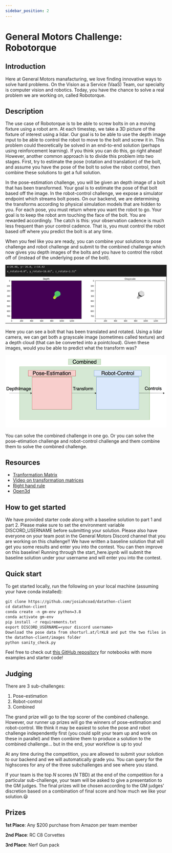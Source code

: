 ```yaml
---
sidebar_position: 2
---
```


# General Motors Challenge: Robotorque


## Introduction
Here at General Motors manafacturing, we love finding innovative ways to solve hard problems.
On the Vision as a Service (VaaS) Team, our specialty is computer vision and robotics.
Today, you have the chance to solve a real problem we are working on, called Robotorque.


## Description
The use case of Robotorque is to be able to screw bolts in on a moving fixture using a robot arm. At each timestep, we take a 3D picture of the fixture of interest using a lidar.
Our goal is to be able to use the depth image input to be able to control the robot to move to the bolt and screw it in. This problem could theoretically be solved in an end-to-end solution (perhaps using reinforcement learning). If you think you can do this, go right ahead! However, another common approach is to divide this problem into two stages. First, try to estimate the pose (rotation and translation) of the bolt, and assume you have the pose of the bolt to solve the robot control, then combine these solutions to get a full solution.

In the pose-estimation challenge, you will be given an depth image of a bolt that has been transformed. Your goal is to estimate the pose of that bolt based off the image.
In the robot-control challenge, we expose a simulator endpoint which streams bolt poses. On our backend, we are determining the transforms according to physical simulation models that are hidden to you. For each pose, you must return where you want the robot to go. Your goal is to keep the robot arm touching the face of the bolt. You are rewarded accordingly. The catch is this: your observation cadence is much less frequent than your control cadence.
That is, you must control the robot based off where you predict the bolt is at any time.

When you feel like you are ready, you can combine your solutions to pose challenge and robot challenge and submit to the combined challenge which now gives you depth images of the bolts and you have to control the robot off of (instead of the underlying pose of the bolt).

![gm_pic1](./gm/gm_1.png)

Here you can see a bolt that has been translated and rotated. Using a lidar camera, we can get both a grayscale image (sometimes called texture) and a depth cloud (that can be converted into a pointcloud). Given these images, would you be able to predict what the transform was?

![gm_pic2](./gm/gm_2.png)

You can solve the combined challenge in one go. Or you can solve the pose-etimation challenge and robot-control challenge and them combine them to solve the combined challenge.


## Resources
- [Tranformation Matrix](https://en.wikipedia.org/wiki/Transformation_matrix)
- [Video on transformation matrices](https://www.youtube.com/watch?v=vlb3P7arbkU&ab_channel=NorthwesternRobotics)
- [Right hand rule](https://en.wikipedia.org/wiki/Right-hand_rule)
- [Open3d](http://www.open3d.org/docs/release/introduction.html)
 

## How to get started
We have provided starter code along with a baseline solution to part 1 and part 2. Please make sure to set the environment variable DISCORD_USERNAME before submitting your solution. Please also have everyone on your team post in the General Motors Discord channel that you are working on this challenge!! We have written a baseline solution that will get you some results and enter you into the contest. You can then improve on this baseline! Running through the start_here.ipynb will submit the baseline solution under your username and will enter you into the contest.


## Quick start
To get started locally, run the following on your local machine (assuming your have conda installed):
```
git clone https://github.com/josiahcoad/datathon-client
cd datathon-client
conda create -n gm-env python=3.8
conda activate gm-env
pip install -r requirements.txt
export DISCORD_USERNAME=<your discord username>
Download the pose data from shorturl.at/lrKL8 and put the two files in the datathon-client/images folder
python sanity_check.py
```
Feel free to check out [this GitHub repository](https://github.com/josiahcoad/datathon-client) for notebooks with more examples and starter code!


## Judging
There are 3 sub-challenges: 
1. Pose-estimation
2. Robot-control
3. Combined

The grand prize will go to the top scorer of the combined challenge. However, our runner up prizes will go the winners of pose-estimation and robot-control. We think it may be easiest to solve the pose and robot challenge independently first (you could split your team up and work on these in parallel) and then combine them to produce a solution to the combined challenge... but in the end, your workflow is up to you!

At any time during the competition, you are allowed to submit your solution to our backend and we will automatically grade you. You can query for the highscores for any of the three subchallenges and see where you stand.

If your team is the top *N* scores (*N* TBD) at the end of the competition for a particular sub-challenge, your team will be asked to give a presentation to the GM judges. The final prizes will be chosen according to the GM judges' discretion based on a combination of final score and how much we like your solution.😃


## Prizes
**1st Place**: Any $200 purchase from Amazon per team member

**2nd Place**: RC C8 Corvettes

**3rd Place**: Nerf Gun pack
